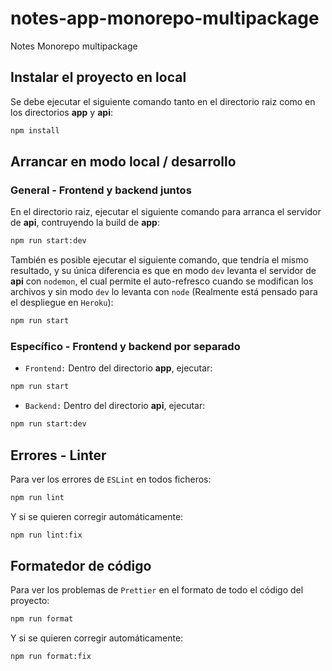 # notes-app-monorepo-multipackage

Notes Monorepo multipackage

## Instalar el proyecto en local

Se debe ejecutar el siguiente comando tanto en el directorio raiz como en los directorios <b>app</b> y <b>api</b>:

```bash
npm install
```

## Arrancar en modo local / desarrollo

### General - Frontend y backend juntos

En el directorio raiz, ejecutar el siguiente comando para arranca el servidor de <b>api</b>, contruyendo la build de <b>app</b>:

```bash
npm run start:dev
```

También es posible ejecutar el siguiente comando, que tendría el mismo resultado, y su única diferencia es que en modo `dev` levanta el servidor de <b>api</b> con `nodemon`, el cual permite el auto-refresco cuando se modifican los archivos y sin modo `dev` lo levanta con `node` (Realmente está pensado para el despliegue en `Heroku`):

```bash
npm run start
```

### Específico - Frontend y backend por separado

- `Frontend:` Dentro del directorio <b>app</b>, ejecutar:

```bash
npm run start
```

- `Backend:` Dentro del directorio <b>api</b>, ejecutar:

```bash
npm run start:dev
```

## Errores - Linter

Para ver los errores de `ESLint` en todos ficheros:

```bash
npm run lint
```

Y si se quieren corregir automáticamente:

```bash
npm run lint:fix
```

## Formatedor de código

Para ver los problemas de `Prettier` en el formato de todo el código del proyecto:

```bash
npm run format
```

Y si se quieren corregir automáticamente:

```bash
npm run format:fix
```
